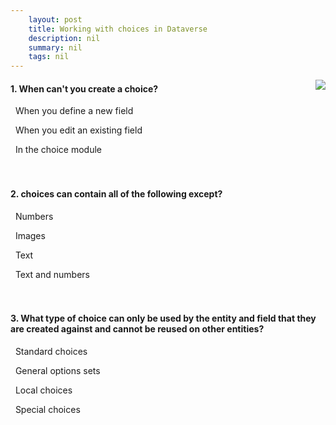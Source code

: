 ```yaml
---
    layout: post
    title: Working with choices in Dataverse  
    description: nil
    summary: nil
    tags: nil
---
```



 <a target="_blank" href="https://docs.microsoft.com/en-us/learn/modules/working-with-option-sets/4-check/"><i class="fas fa-external-link-alt"></i> </a>
 <img align="right" src="https://docs.microsoft.com/en-us/learn/achievements/working-with-option-sets.svg">
####  1. When can't you create a choice?


<i class='far fa-square'></i> &nbsp;&nbsp;When you define a new field

<i class='fas fa-check-square' style='color: Dodgerblue;'></i> &nbsp;&nbsp;When you edit an existing field

<i class='far fa-square'></i> &nbsp;&nbsp;In the choice module
<br />
<br />
<br />

####  2. choices can contain all of the following except?


<i class='far fa-square'></i> &nbsp;&nbsp;Numbers

<i class='fas fa-check-square' style='color: Dodgerblue;'></i> &nbsp;&nbsp;Images

<i class='far fa-square'></i> &nbsp;&nbsp;Text

<i class='far fa-square'></i> &nbsp;&nbsp;Text and numbers
<br />
<br />
<br />

####  3. What type of choice can only be used by the entity and field that they are created against and cannot be reused on other entities?


<i class='far fa-square'></i> &nbsp;&nbsp;Standard choices

<i class='far fa-square'></i> &nbsp;&nbsp;General options sets

<i class='fas fa-check-square' style='color: Dodgerblue;'></i> &nbsp;&nbsp;Local choices

<i class='far fa-square'></i> &nbsp;&nbsp;Special choices
<br />
<br />
<br />
